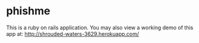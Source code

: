 # phishme

This is a ruby on rails application.  You may also view a working demo of this app at: http://shrouded-waters-3629.herokuapp.com/
